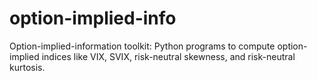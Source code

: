 # option-implied-info
Option-implied-information toolkit: Python programs to compute option-implied indices like VIX, SVIX, risk-neutral skewness, and risk-neutral kurtosis.   
